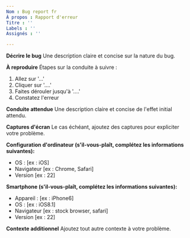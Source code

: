 ```yaml
---
Nom : Bug report fr
À propos : Rapport d'erreur
Titre : ''
Labels : ''
Assignés : ''

---
```


**Décrire le bug**
Une description claire et concise sur la nature du bug. 

**À reproduire**
Étapes sur la conduite à suivre : 
1. Allez sur '...'
2. Cliquer sur '....'
3. Faites dérouler jusqu'à '....'
4. Constatez l'erreur 

**Conduite attendue**
Une description claire et concise de l'effet initial attendu. 

**Captures d'écran**
Le cas échéant, ajoutez des captures pour expliciter votre problème.

**Configuration d'ordinateur (s'il-vous-plaît, complétez les informations suivantes):**
 - OS : [ex : iOS]
 - Navigateur [ex : Chrome, Safari]
 - Version [ex : 22]

**Smartphone (s'il-vous-plaît, complétez les informations suivantes):**
 - Appareil : [ex : iPhone6]
 - OS : [ex : iOS8.1]
 - Navigateur [ex : stock browser, safari]
 - Version [ex : 22]

**Contexte additionnel**
Ajoutez tout autre contexte à votre problème.

